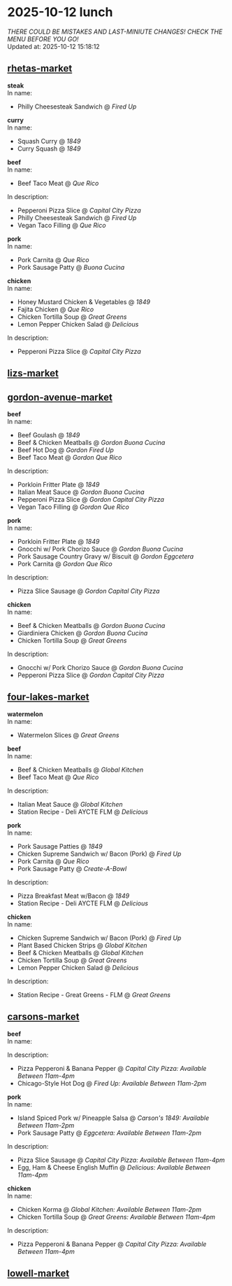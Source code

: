 # 2025-10-12 lunch  
*THERE COULD BE MISTAKES AND LAST-MINIUTE CHANGES! CHECK THE MENU BEFORE YOU GO!*  
Updated at: 2025-10-12 15:18:12  
## [rhetas-market](https://wisc-housingdining.nutrislice.com/menu/rhetas-market/lunch/2025-10-12)  
**steak**  
In name:   
 - Philly Cheesesteak Sandwich @ *Fired Up*  
  
**curry**  
In name:   
 - Squash Curry @ *1849*  
 - Curry Squash @ *1849*  
  
**beef**  
In name:   
 - Beef Taco Meat @ *Que Rico*  
  
In description:   
 - Pepperoni Pizza Slice @ *Capital City Pizza*  
 - Philly Cheesesteak Sandwich @ *Fired Up*  
 - Vegan Taco Filling @ *Que Rico*  
  
**pork**  
In name:   
 - Pork Carnita @ *Que Rico*  
 - Pork Sausage Patty @ *Buona Cucina*  
  
**chicken**  
In name:   
 - Honey Mustard Chicken & Vegetables @ *1849*  
 - Fajita Chicken @ *Que Rico*  
 - Chicken Tortilla Soup @ *Great Greens*  
 - Lemon Pepper Chicken Salad @ *Delicious*  
  
In description:   
 - Pepperoni Pizza Slice @ *Capital City Pizza*  
  
## [lizs-market](https://wisc-housingdining.nutrislice.com/menu/lizs-market/lunch/2025-10-12)  
## [gordon-avenue-market](https://wisc-housingdining.nutrislice.com/menu/gordon-avenue-market/lunch/2025-10-12)  
**beef**  
In name:   
 - Beef Goulash @ *1849*  
 - Beef & Chicken Meatballs @ *Gordon Buona Cucina*  
 - Beef Hot Dog @ *Gordon Fired Up*  
 - Beef Taco Meat @ *Gordon Que Rico*  
  
In description:   
 - Porkloin Fritter Plate @ *1849*  
 - Italian Meat Sauce @ *Gordon Buona Cucina*  
 - Pepperoni Pizza Slice @ *Gordon Capital City Pizza*  
 - Vegan Taco Filling @ *Gordon Que Rico*  
  
**pork**  
In name:   
 - Porkloin Fritter Plate @ *1849*  
 - Gnocchi w/ Pork Chorizo Sauce @ *Gordon Buona Cucina*  
 - Pork Sausage Country Gravy w/ Biscuit @ *Gordon Eggcetera*  
 - Pork Carnita @ *Gordon Que Rico*  
  
In description:   
 - Pizza Slice Sausage @ *Gordon Capital City Pizza*  
  
**chicken**  
In name:   
 - Beef & Chicken Meatballs @ *Gordon Buona Cucina*  
 - Giardiniera Chicken @ *Gordon Buona Cucina*  
 - Chicken Tortilla Soup @ *Great Greens*  
  
In description:   
 - Gnocchi w/ Pork Chorizo Sauce @ *Gordon Buona Cucina*  
 - Pepperoni Pizza Slice @ *Gordon Capital City Pizza*  
  
## [four-lakes-market](https://wisc-housingdining.nutrislice.com/menu/four-lakes-market/lunch/2025-10-12)  
**watermelon**  
In name:   
 - Watermelon Slices @ *Great Greens*  
  
**beef**  
In name:   
 - Beef & Chicken Meatballs @ *Global Kitchen*  
 - Beef Taco Meat @ *Que Rico*  
  
In description:   
 - Italian Meat Sauce @ *Global Kitchen*  
 - Station Recipe - Deli  AYCTE FLM @ *Delicious*  
  
**pork**  
In name:   
 - Pork Sausage Patties @ *1849*  
 - Chicken Supreme Sandwich w/ Bacon (Pork) @ *Fired Up*  
 - Pork Carnita @ *Que Rico*  
 - Pork Sausage Patty @ *Create-A-Bowl*  
  
In description:   
 - Pizza Breakfast Meat w/Bacon @ *1849*  
 - Station Recipe - Deli  AYCTE FLM @ *Delicious*  
  
**chicken**  
In name:   
 - Chicken Supreme Sandwich w/ Bacon (Pork) @ *Fired Up*  
 - Plant Based Chicken Strips @ *Global Kitchen*  
 - Beef & Chicken Meatballs @ *Global Kitchen*  
 - Chicken Tortilla Soup @ *Great Greens*  
 - Lemon Pepper Chicken Salad @ *Delicious*  
  
In description:   
 - Station Recipe - Great Greens - FLM @ *Great Greens*  
  
## [carsons-market](https://wisc-housingdining.nutrislice.com/menu/carsons-market/lunch/2025-10-12)  
**beef**  
In name:   
  
In description:   
 - Pizza Pepperoni & Banana Pepper @ *Capital City Pizza:  Available Between 11am-4pm*  
 - Chicago-Style Hot Dog @ *Fired Up:  Available Between 11am-2pm*  
  
**pork**  
In name:   
 - Island Spiced Pork w/ Pineapple Salsa @ *Carson's 1849:  Available Between 11am-2pm*  
 - Pork Sausage Patty @ *Eggcetera:  Available Between 11am-2pm*  
  
In description:   
 - Pizza Slice Sausage @ *Capital City Pizza:  Available Between 11am-4pm*  
 - Egg, Ham & Cheese English Muffin @ *Delicious:  Available Between 11am-4pm*  
  
**chicken**  
In name:   
 - Chicken Korma @ *Global Kitchen:  Available Between 11am-2pm*  
 - Chicken Tortilla Soup @ *Great Greens:  Available Between 11am-4pm*  
  
In description:   
 - Pizza Pepperoni & Banana Pepper @ *Capital City Pizza:  Available Between 11am-4pm*  
  
## [lowell-market](https://wisc-housingdining.nutrislice.com/menu/lowell-market/lunch/2025-10-12)  
  
